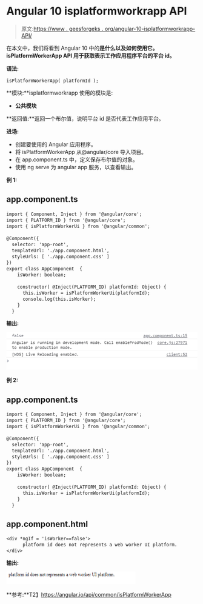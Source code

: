 # Angular 10 isplatformworkrapp API

> 原文:[https://www . geesforgeks . org/angular-10-isplatformworkrapp-API/](https://www.geeksforgeeks.org/angular-10-isplatformworkerapp-api/)

在本文中，我们将看到 Angular 10 中的**是什么以及如何使用它。isPlatformWorkerApp API 用于获取表示工作应用程序平台的平台 id。**

**语法:**

```
isPlatformWorkerApp( platformId );
```

**模块:**isplatformworkrapp 使用的模块是:

*   **公共模块**

**返回值:**返回一个布尔值，说明平台 id 是否代表工作应用平台。

**进场:**

*   创建要使用的 Angular 应用程序。
*   将 isPlatformWorkerApp 从@angular/core 导入项目。
*   在 app.component.ts 中，定义保存布尔值的对象。
*   使用 ng serve 为 angular app 服务，以查看输出。

**例 1:**

## app.component.ts

```
import { Component, Inject } from '@angular/core';
import { PLATFORM_ID } from '@angular/core';
import { isPlatformWorkerUi } from '@angular/common';

@Component({
  selector: 'app-root',
  templateUrl: './app.component.html',
  styleUrls: [ './app.component.css' ]
})
export class AppComponent  {
    isWorker: boolean;

    constructor( @Inject(PLATFORM_ID) platformId: Object) {
      this.isWorker = isPlatformWorkerUi(platformId);
      console.log(this.isWorker);
    }
  }
```

**输出:**

![](img/eaf89b5e710c12d0ab8369deaa75cb4e.png)

**例 2:**

## app.component.ts

```
import { Component, Inject } from '@angular/core';
import { PLATFORM_ID } from '@angular/core';
import { isPlatformWorkerUi } from '@angular/common';

@Component({
  selector: 'app-root',
  templateUrl: './app.component.html',
  styleUrls: [ './app.component.css' ]
})
export class AppComponent  {
    isWorker: boolean;

    constructor( @Inject(PLATFORM_ID) platformId: Object) {
      this.isWorker = isPlatformWorkerUi(platformId);
    }
  }
```

## app.component.html

```
<div *ngIf = 'isWorker==false'>
      platform id does not represents a web worker UI platform.
</div>
```

**输出:**

![](img/8034f66c42cdf6a88694f3d41db0b784.png)

**参考:**T2】https://angular.io/api/common/isPlatformWorkerApp